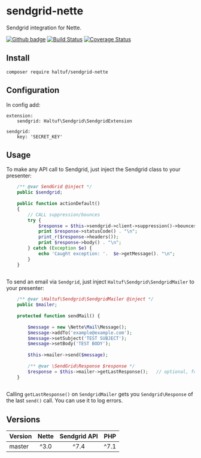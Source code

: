 # sendgrid-nette
Sendgrid integration for Nette.

[![Github badge](https://github.com/haltuf/sendgrid-nette/workflows/actions/badge.svg)](https://github.com/haltuf/sendgrid-nette/actions) [![Build Status](https://travis-ci.org/haltuf/sendgrid-nette.svg?branch=master)](https://travis-ci.org/haltuf/sendgrid-nette) [![Coverage Status](https://coveralls.io/repos/haltuf/sendgrid-nette/badge.svg)](https://coveralls.io/r/haltuf/sendgrid-nette)    

## Install
```
composer require haltuf/sendgrid-nette
```

## Configuration
In config add:

```
extension:
    sendgrid: Haltuf\Sendgrid\SendgridExtension

sendgrid:
    key: 'SECRET_KEY'
```

## Usage
To make any API call to Sendgrid, just inject the Sendgrid class to your presenter:

```php
    /** @var SendGrid @inject */
    public $sendgrid;
	
    public function actionDefault()
    {
        // CALL suppression/bounces
        try {
            $response = $this->sendgrid->client->suppression()->bounces()->get();
            print $response->statusCode() . "\n";
            print_r($response->headers());
            print $response->body() . "\n";
        } catch (Exception $e) {
            echo 'Caught exception: '.  $e->getMessage(). "\n";
        }
    }
	
```

To send an email via `Sendgrid`, just inject `Haltuf\Sendgrid\SendgridMailer` to your presenter:

```php
    /** @var \Haltuf\Sendgrid\SendgridMailer @inject */
    public $mailer;
	
    protected function sendMail() {
        
        $message = new \Nette\Mail\Message();
        $message->addTo('example@example.com');
        $message->setSubject('TEST SUBJECT');
        $message->setBody('TEST BODY');
        
        $this->mailer->send($message);
        
        /** @var \SendGrid\Response $response */
        $response = $this->mailer->getLastResponse();   // optional, for error logging
    }
	
```

Calling `getLastResponse()` on `SendgridMailer` gets you `Sendgrid\Response` of the last `send()` call. You can use it to log errors.

## Versions

|Version|Nette|Sendgrid API|PHP
|---|:---:|:---:|:---:|
|master|^3.0|^7.4|^7.1